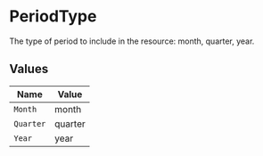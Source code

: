 # PeriodType

The type of period to include in the resource: month, quarter, year.


## Values

| Name      | Value     |
| --------- | --------- |
| `Month`   | month     |
| `Quarter` | quarter   |
| `Year`    | year      |